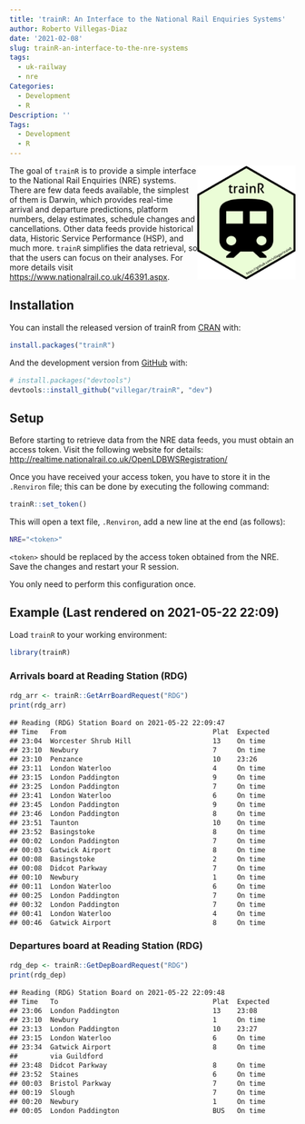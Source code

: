 ```yaml
---
title: 'trainR: An Interface to the National Rail Enquiries Systems'
author: Roberto Villegas-Diaz
date: '2021-02-08'
slug: trainR-an-interface-to-the-nre-systems
tags:
  - uk-railway
  - nre
Categories:
  - Development
  - R
Description: ''
Tags:
  - Development
  - R
---
```


<img src="https://raw.githubusercontent.com/villegar/trainR/main/inst/images/logo.png" alt="logo" align="right" height=200px/>

The goal of `trainR` is to provide a simple interface to the 
National Rail Enquiries (NRE) systems. There are few data feeds 
available, the simplest of them is Darwin, which provides real-time 
arrival and departure predictions, platform numbers, delay estimates, 
schedule changes and cancellations. Other data feeds provide historical 
data, Historic Service Performance (HSP), and much more. `trainR` 
simplifies the data retrieval, so that the users can focus on their 
analyses. For more details visit 
https://www.nationalrail.co.uk/46391.aspx.

## Installation

You can install the released version of trainR from [CRAN](https://CRAN.R-project.org) with:

``` r
install.packages("trainR")
```

And the development version from [GitHub](https://github.com/) with:

``` r
# install.packages("devtools")
devtools::install_github("villegar/trainR", "dev")
```

## Setup
Before starting to retrieve data from the NRE data feeds, you must obtain an access token. 
Visit the following website for details: http://realtime.nationalrail.co.uk/OpenLDBWSRegistration/

Once you have received your access token, you have to store it in the `.Renviron` file; this can be 
done by executing the following command:


```r
trainR::set_token()
```

This will open a text file, `.Renviron`, add a new line at the end (as follows):

```bash
NRE="<token>"
```

`<token>` should be replaced by the access token obtained from the NRE. Save the changes and restart 
your R session.

You only need to perform this configuration once.

## Example (Last rendered on 2021-05-22 22:09)

Load `trainR` to your working environment:

```r
library(trainR)
```

### Arrivals board at Reading Station (RDG)


```r
rdg_arr <- trainR::GetArrBoardRequest("RDG")
print(rdg_arr)
```

```
## Reading (RDG) Station Board on 2021-05-22 22:09:47
## Time   From                                    Plat  Expected
## 23:04  Worcester Shrub Hill                    13    On time
## 23:10  Newbury                                 7     On time
## 23:10  Penzance                                10    23:26
## 23:11  London Waterloo                         4     On time
## 23:15  London Paddington                       9     On time
## 23:25  London Paddington                       7     On time
## 23:41  London Waterloo                         6     On time
## 23:45  London Paddington                       9     On time
## 23:46  London Paddington                       8     On time
## 23:51  Taunton                                 10    On time
## 23:52  Basingstoke                             8     On time
## 00:02  London Paddington                       7     On time
## 00:03  Gatwick Airport                         8     On time
## 00:08  Basingstoke                             2     On time
## 00:08  Didcot Parkway                          7     On time
## 00:10  Newbury                                 1     On time
## 00:11  London Waterloo                         6     On time
## 00:25  London Paddington                       7     On time
## 00:32  London Paddington                       7     On time
## 00:41  London Waterloo                         4     On time
## 00:46  Gatwick Airport                         8     On time
```

### Departures board at Reading Station (RDG)


```r
rdg_dep <- trainR::GetDepBoardRequest("RDG")
print(rdg_dep)
```

```
## Reading (RDG) Station Board on 2021-05-22 22:09:48
## Time   To                                      Plat  Expected
## 23:06  London Paddington                       13    23:08
## 23:10  Newbury                                 1     On time
## 23:13  London Paddington                       10    23:27
## 23:15  London Waterloo                         6     On time
## 23:34  Gatwick Airport                         8     On time
##        via Guildford                           
## 23:48  Didcot Parkway                          8     On time
## 23:52  Staines                                 6     On time
## 00:03  Bristol Parkway                         7     On time
## 00:19  Slough                                  7     On time
## 00:20  Newbury                                 1     On time
## 00:05  London Paddington                       BUS   On time
```
